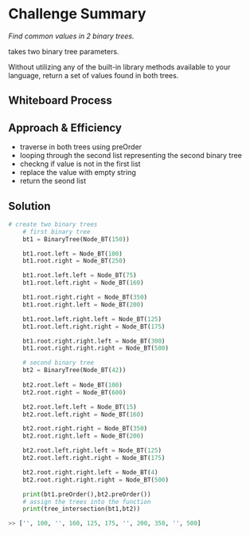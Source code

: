 # Challenge Summary
<!-- Description of the challenge -->
*Find common values in 2 binary trees.*

takes two binary tree parameters.

Without utilizing any of the built-in library methods available to your language,
return a set of values found in both trees.
## Whiteboard Process
<!-- Embedded whiteboard image -->

## Approach & Efficiency
<!-- What approach did you take? Why? What is the Big O space/time for this approach? -->
- traverse in both trees using preOrder
- looping through the second list representing the second binary tree
- checkng if value is not in the first list
- replace the value with empty string 
- return the seond list

## Solution
<!-- Show how to run your code, and examples of it in action -->

```python
# create two binary trees
    # first binary tree
    bt1 = BinaryTree(Node_BT(150))

    bt1.root.left = Node_BT(100)
    bt1.root.right = Node_BT(250)

    bt1.root.left.left = Node_BT(75)
    bt1.root.left.right = Node_BT(160)

    bt1.root.right.right = Node_BT(350)
    bt1.root.right.left = Node_BT(200)

    bt1.root.left.right.left = Node_BT(125)
    bt1.root.left.right.right = Node_BT(175)

    bt1.root.right.right.left = Node_BT(300)
    bt1.root.right.right.right = Node_BT(500)

    # second binary tree
    bt2 = BinaryTree(Node_BT(42))
    
    bt2.root.left = Node_BT(100)
    bt2.root.right = Node_BT(600)

    bt2.root.left.left = Node_BT(15)
    bt2.root.left.right = Node_BT(160)

    bt2.root.right.right = Node_BT(350)
    bt2.root.right.left = Node_BT(200)

    bt2.root.left.right.left = Node_BT(125)
    bt2.root.left.right.right = Node_BT(175)

    bt2.root.right.right.left = Node_BT(4)
    bt2.root.right.right.right = Node_BT(500)

    print(bt1.preOrder(),bt2.preOrder())
    # assign the trees into the function
    print(tree_intersection(bt1,bt2))

>> ['', 100, '', 160, 125, 175, '', 200, 350, '', 500]
```